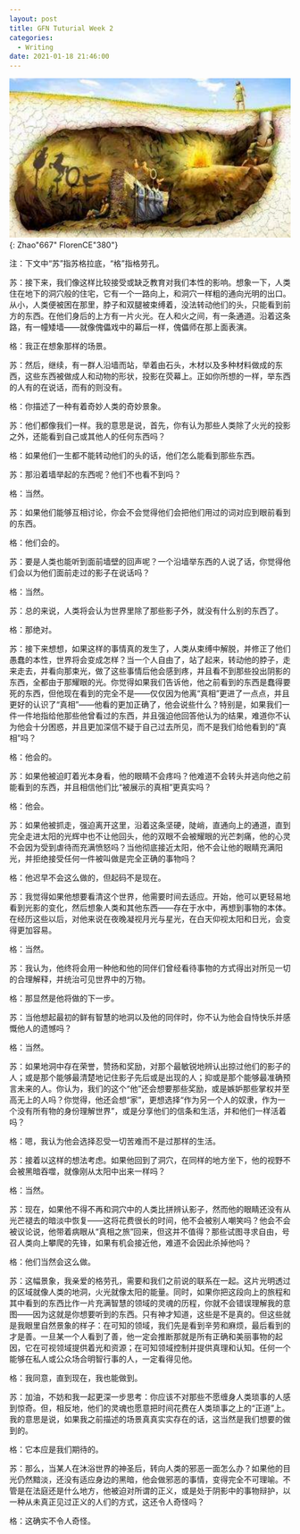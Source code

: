 ```yaml
---
layout: post
title: GFN Tuturial Week 2
categories:
  - Writing
date: 2021-01-18 21:46:00
---
```


<img src="/uploads/cave.PNG" class="fit image">{: Zhao"667" FlorenCE"380"}

注：下文中“苏”指苏格拉底，“格”指格劳孔。

苏：接下来，我们像这样比较接受或缺乏教育对我们本性的影响。想象一下，人类住在地下的洞穴般的住宅，它有一个一路向上，和洞穴一样粗的通向光明的出口。从小，人类便被困在那里，脖子和双腿被束缚着，没法转动他们的头，只能看到前方的东西。在他们身后的上方有一片火光。在人和火之间，有一条通道。沿着这条路，有一幢矮墙——就像傀儡戏中的幕后一样，傀儡师在那上面表演。 

格：我正在想象那样的场景。

苏：然后，继续，有一群人沿墙而站，举着由石头，木材以及多种材料做成的东西，这些东西被做成人和动物的形状，投影在荧幕上。正如你所想的一样，举东西的人有的在说话，而有的则没有。 

格：你描述了一种有着奇妙人类的奇妙景象。

苏：他们都像我们一样。我的意思是说，首先，你有认为那些人类除了火光的投影之外，还能看到自己或其他人的任何东西吗？ 

格：如果他们一生都不能转动他们的头的话，他们怎么能看到那些东西。

苏：那沿着墙举起的东西呢？他们不也看不到吗？ 

格：当然。

苏：如果他们能够互相讨论，你会不会觉得他们会把他们用过的词对应到眼前看到的东西。 

格：他们会的。

苏：要是人类也能听到面前墙壁的回声呢？一个沿墙举东西的人说了话，你觉得他们会以为他们面前走过的影子在说话吗？ 

格：当然。

苏：总的来说，人类将会认为世界里除了那些影子外，就没有什么别的东西了。 

格：那绝对。

苏：接下来想想，如果这样的事情真的发生了，人类从束缚中解脱，并修正了他们愚蠢的本性，世界将会变成怎样？当一个人自由了，站了起来，转动他的脖子，走来走去，并看向那束光，做了这些事情后他会感到疼，并且看不到那些投出阴影的东西，全都由于那耀眼的光。你觉得如果我们告诉他，他之前看到的东西是蠢得要死的东西，但他现在看到的完全不是——仅仅因为他离“真相”更进了一点点，并且更好的认识了“真相”——他看的更加正确了，他会说些什么？特别是，如果我们一件一件地指给他那些他曾看过的东西，并且强迫他回答他认为的结果，难道你不认为他会十分困惑，并且更加深信不疑于自己过去所见，而不是我们给他看到的“真相”吗？ 

格：他会的。

苏：如果他被迫盯着光本身看，他的眼睛不会疼吗？他难道不会转头并逃向他之前能看到的东西，并且相信他们比“被展示的真相”更真实吗？ 

格：他会。

苏：如果他被抓走，强迫离开这里，沿着这条坚硬，陡峭，直通向上的通道，直到完全走进太阳的光辉中也不让他回头，他的双眼不会被耀眼的光芒刺痛，他的心灵不会因为受到虐待而充满愤怒吗？当他彻底接近太阳，他不会让他的眼睛充满阳光，并拒绝接受任何一件被叫做是完全正确的事物吗？ 

格：他迟早不会这么做的，但起码不是现在。

苏：我觉得如果他想要看清这个世界，他需要时间去适应。开始，他可以更轻易地看到光影的变化，然后想象人类和其他东西——存在于水中，再想到事物的本体。在经历这些以后，对他来说在夜晚凝视月光与星光，在白天仰视太阳和日光，会变得更加容易。 

格：当然。

苏：我认为，他终将会用一种他和他的同伴们曾经看待事物的方式得出对所见一切的合理解释，并统治可见世界中的万物。 

格：那显然是他将做的下一步。

苏：当他想起最初的鲜有智慧的地洞以及他的同伴时，你不认为他会自恃快乐并感慨他人的遗憾吗？ 

格：当然。

苏：如果地洞中存在荣誉，赞扬和奖励，对那个最敏锐地辨认出掠过他们的影子的人；或是那个能够最清楚地记住影子先后或是出现的人；抑或是那个能够最准确预言未来的人。你认为，我们的这个“他”还会想要那些奖励，或是嫉妒那些掌权并至高无上的人吗？你觉得，他还会想“家”，更想选择“作为另一个人的奴隶，作为一个没有所有物的身份理解世界”，或是分享他们的信条和生活，并和他们一样活着吗？ 

格：嗯，我认为他会选择忍受一切苦难而不是过那样的生活。

苏：接着以这样的想法考虑。如果他回到了洞穴，在同样的地方坐下，他的视野不会被黑暗吞噬，就像刚从太阳中出来一样吗？ 

格：当然。

苏：现在，如果他不得不再和洞穴中的人类比拼辨认影子，然而他的眼睛还没有从光芒褪去的暗淡中恢复——这将花费很长的时间，他不会被别人嘲笑吗？他会不会被议论说，他带着病眼从“真相之旅”回来，但这并不值得？那些试图寻求自由，号召人类向上攀爬的先锋，如果有机会接近他，难道不会因此杀掉他吗？ 

格：他们当然会这么做。

苏：这幅景象，我亲爱的格劳孔，需要和我们之前说的联系在一起。这片光明透过的区域就像人类的地洞，火光就像太阳的能量。同时，如果你把这段向上的旅程和其中看到的东西比作一片充满智慧的领域的灵魂的历程，你就不会错误理解我的意图——因为这就是你想要听到的东西。只有神才知道，这些是不是真的。但这些就是我眼里自然景象的样子：在可知的领域，我们先是看到辛劳和麻烦，最后看到的才是善。一旦某一个人看到了善，他一定会推断那就是所有正确和美丽事物的起因，它在可视领域提供着光和资源；在可知领域控制并提供真理和认知。任何一个能够在私人或公众场合明智行事的人，一定看得见他。 

格：我同意，直到现在，我也能做到。

苏：加油，不妨和我一起更深一步思考：你应该不对那些不愿缠身人类琐事的人感到惊奇。但，相反地，他们的灵魂也愿意把时间花费在人类琐事之上的“正道”上。我的意思是说，如果我之前描述的场景真真实实存在的话，这当然是我们想要的做到的。 

格：它本应是我们期待的。

苏：那么，当某人在沐浴世界的神圣后，转向人类的邪恶一面怎么办？如果他的目光仍然黯淡，还没有适应身边的黑暗，他会做邪恶的事情，变得完全不可理喻。不管是在法庭还是什么地方，他被迫对所谓的正义，或是处于阴影中的事物辩护，以一种从未真正见过正义的人们的方式，这还令人奇怪吗？ 

格：这确实不令人奇怪。


